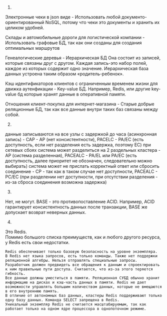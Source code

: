 1.
Электронные чеки в json виде - Использовать любой документо-ориентированный NoSQL, потому что чеки это документы и хранить их целиком удобней.

Склады и автомобильные дороги для логистической компании - Использовать графовые БД, так как они созданы для создания оптимальных маршрутов

Генеалогические деревья - Иерархическая БД Она состоит из записей, которые связаны друг с другом. Каждая запись-это набор полей, каждое из которых содержит одно значение. Иерархическая база данных устроена таким образом «родитель-ребенок».

Кэш идентификаторов клиентов с ограниченным временем жизни для движка аутенфикации - Key-value БД. Например, Redis, или другие key-value бд которые хранят данные в оперативной памяти.

Отношения клиент-покупка для интернет-магазина - Старые добрые реляционные БД, так как все данные внутри таких баз связаны между собой.

2. 
  данные записываются на все узлы с задержкой до часа (асинхронная запись) - CAP - AP (нет консистентности), PACELC - PA/EC (есть доступность, если нет разделения есть задержка, поэтому ЕС)
  при сетевых сбоях система может разделиться на 2 раздельных кластера - AP (система разделенная), PACEALC - PA/EL или PA/EC (есть доступность, далее приоритет не обозначен, следовательно можно выбирать)
  система может не прислать корректный ответ или сбросить соединение - CP - так как в таком случае нет доступности, PACEALC - PC/EC (при разделении нет доступности, при отсутствии разделения - из-за сброса соединения возможна задержка)

3.
Нет, не могут. BASE - это противопоставление ACID. Например, ACID гарантирует консистентность данных после транзакции, BASE же допускает возврат неверных данных.

4.
Это Redis.  
Помимо большого списка преимуществ, как и любого другого ресурса, у Redis есть свои недостатки. 

    Redis обеспечивает только базовую безопасность на уровне экземпляра.
    В Redis нет языка запросов, есть только команды. Также нет поддержки реляционной алгебры. Нельзя отправлять специальные запросы. Разработчик должен предвидеть все обращения к данным и спроектировать к ним правильные пути доступа. Считается, что из-за этого теряется гибкость.
    Все данные должны уместиться в памяти. Реляционная СУБД обычно хранит информацию на дисках и кэш-часть данных в памяти. Redis не дает возможности управлять большим количеством данных, которые не вмещаются в его внутреннюю память.
    В отличие от автономных баз данных, кластеры Redis поддерживают только одну базу данных. Команда SELECT запрещена в Redis.
    Уникальный экземпляр Redis не считается масштабируемым, так как работает только на одном ядре процессора в однопоточном режиме. 

